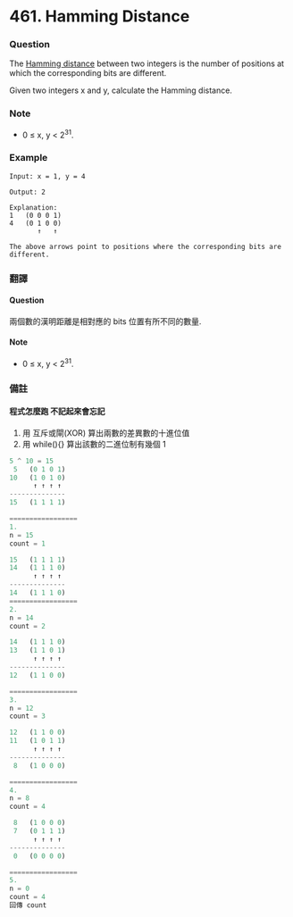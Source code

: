 # 461. Hamming Distance

### Question 
The [Hamming distance](https://en.wikipedia.org/wiki/Hamming_distance) between two integers is the number of positions at which the corresponding bits are different.  

Given two integers x and y, calculate the Hamming distance.  

### Note  
 - 0 ≤ x, y < 2<sup>31</sup>.

### Example
```
Input: x = 1, y = 4

Output: 2

Explanation:
1   (0 0 0 1)
4   (0 1 0 0)
       ↑   ↑

The above arrows point to positions where the corresponding bits are different.
```


  
### 翻譯
#### Question
兩個數的漢明距離是相對應的 bits 位置有所不同的數量.
#### Note 
 - 0 ≤ x, y < 2<sup>31</sup>. 

### 備註
#### 程式怎麼跑 不記起來會忘記
 1. 用 互斥或閘(XOR) 算出兩數的差異數的十進位值
 2. 用 while(){} 算出該數的二進位制有幾個 1 

```javascript
5 ^ 10 = 15
 5   (0 1 0 1)
10   (1 0 1 0)
      ↑ ↑ ↑ ↑
--------------
15   (1 1 1 1)

=================
1. 
n = 15
count = 1

15   (1 1 1 1)
14   (1 1 1 0)
      ↑ ↑ ↑ ↑
--------------
14   (1 1 1 0)
=================
2.
n = 14
count = 2

14   (1 1 1 0)
13   (1 1 0 1)
      ↑ ↑ ↑ ↑
--------------
12   (1 1 0 0)

=================
3.
n = 12
count = 3

12   (1 1 0 0)
11   (1 0 1 1)
      ↑ ↑ ↑ ↑
--------------
 8   (1 0 0 0)

=================
4.
n = 8
count = 4

 8   (1 0 0 0)
 7   (0 1 1 1)
      ↑ ↑ ↑ ↑
--------------
 0   (0 0 0 0)

=================
5.
n = 0
count = 4
回傳 count

```

